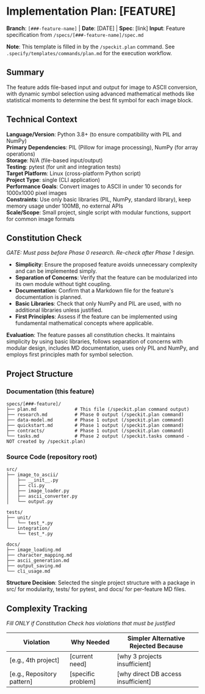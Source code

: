 # Implementation Plan: [FEATURE]

**Branch**: `[###-feature-name]` | **Date**: [DATE] | **Spec**: [link]
**Input**: Feature specification from `/specs/[###-feature-name]/spec.md`

**Note**: This template is filled in by the `/speckit.plan` command. See `.specify/templates/commands/plan.md` for the execution workflow.

## Summary

The feature adds file-based input and output for image to ASCII conversion, with dynamic symbol selection using advanced mathematical methods like statistical moments to determine the best fit symbol for each image block.

## Technical Context

<!--
  ACTION REQUIRED: Replace the content in this section with the technical details
  for the project. The structure here is presented in advisory capacity to guide
  the iteration process.
-->

**Language/Version**: Python 3.8+ (to ensure compatibility with PIL and NumPy)  
**Primary Dependencies**: PIL (Pillow for image processing), NumPy (for array operations)  
**Storage**: N/A (file-based input/output)  
**Testing**: pytest (for unit and integration tests)  
**Target Platform**: Linux (cross-platform Python script)  
**Project Type**: single (CLI application)  
**Performance Goals**: Convert images to ASCII in under 10 seconds for 1000x1000 pixel images  
**Constraints**: Use only basic libraries (PIL, NumPy, standard library), keep memory usage under 100MB, no external APIs  
**Scale/Scope**: Small project, single script with modular functions, support for common image formats

 ## Constitution Check

 *GATE: Must pass before Phase 0 research. Re-check after Phase 1 design.*

 - **Simplicity**: Ensure the proposed feature avoids unnecessary complexity and can be implemented simply.
 - **Separation of Concerns**: Verify that the feature can be modularized into its own module without tight coupling.
 - **Documentation**: Confirm that a Markdown file for the feature's documentation is planned.
 - **Basic Libraries**: Check that only NumPy and PIL are used, with no additional libraries unless justified.
  - **First Principles**: Assess if the feature can be implemented using fundamental mathematical concepts where applicable.

**Evaluation**: The feature passes all constitution checks. It maintains simplicity by using basic libraries, follows separation of concerns with modular design, includes MD documentation, uses only PIL and NumPy, and employs first principles math for symbol selection.

## Project Structure

### Documentation (this feature)

```
specs/[###-feature]/
├── plan.md              # This file (/speckit.plan command output)
├── research.md          # Phase 0 output (/speckit.plan command)
├── data-model.md        # Phase 1 output (/speckit.plan command)
├── quickstart.md        # Phase 1 output (/speckit.plan command)
├── contracts/           # Phase 1 output (/speckit.plan command)
└── tasks.md             # Phase 2 output (/speckit.tasks command - NOT created by /speckit.plan)
```

### Source Code (repository root)
<!--
  ACTION REQUIRED: Replace the placeholder tree below with the concrete layout
  for this feature. Delete unused options and expand the chosen structure with
  real paths (e.g., apps/admin, packages/something). The delivered plan must
  not include Option labels.
-->

```
src/
├── image_to_ascii/
│   ├── __init__.py
│   ├── cli.py
│   ├── image_loader.py
│   ├── ascii_converter.py
│   └── output.py

tests/
├── unit/
│   └── test_*.py
└── integration/
    └── test_*.py

docs/
├── image_loading.md
├── character_mapping.md
├── ascii_generation.md
├── output_saving.md
└── cli_usage.md
```

**Structure Decision**: Selected the single project structure with a package in src/ for modularity, tests/ for pytest, and docs/ for per-feature MD files.

## Complexity Tracking

*Fill ONLY if Constitution Check has violations that must be justified*

| Violation | Why Needed | Simpler Alternative Rejected Because |
|-----------|------------|-------------------------------------|
| [e.g., 4th project] | [current need] | [why 3 projects insufficient] |
| [e.g., Repository pattern] | [specific problem] | [why direct DB access insufficient] |
